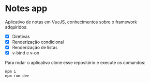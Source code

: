 # Notes app

Aplicativo de notas em VueJS, conhecimentos sobre o framework adquiridos:

  - [x] Diretivas
  - [x] Renderização condicional
  - [x] Renderização de listas
  - [x] v-bind e v-on

Para rodar o aplicativo clone esse repositório e execute os comandos:

```shell
npm i
npm run dev
```
